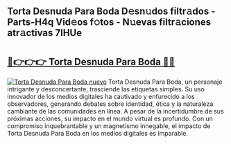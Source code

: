 ## Torta Desnuda Para Boda D𝚎sn𝚞dos filtr𝚊dos - Parts-H4q Vid𝚎os f𝚘tos - N𝚞evas filtr𝚊ciones atr𝚊ctivas 7IHUe

# <h2><a href="http://mb36myv.tromn.icu/?c=Torta+Desnuda+Para+Boda">🔗👉👉👉 Torta Desnuda Para Boda 🔗🔗</a></h2>

[![Torta Desnuda Para Boda nuevo](https://i.imgur.com/pEAQMta.gif)](http://mb36myv.tromn.icu/?c=Torta+Desnuda+Para+Boda)
Torta Desnuda Para Boda, un personaje intrigante y desconcertante, trasciende las etiquetas simples. Su uso innovador de los medios digitales ha cautivado y enfurecido a los observadores, generando debates sobre identidad, ética y la naturaleza cambiante de las comunidades en línea. A pesar de la incertidumbre de sus próximas acciones, su impacto en el mundo virtual es profundo. Con un compromiso inquebrantable y un magnetismo innegable, el impacto de Torta Desnuda Para Boda en los medios digitales es imparable.
